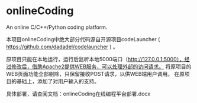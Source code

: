 # onlineCoding
An online C/C++/Python coding platform.

本项目onlineCoding中绝大部分代码源自开源项目codeLauncher ( https://github.com/dadadel/codelauncher ) 。 

原项目只能在本地运行，运行后监听本地5000端口（http://127.0.0.1:5000），经过修改后，借助Apache2提供WEB服务，可以处理外部的访问请求。
将原项目的WEB页面功能全部剔除，只保留接收POST请求，以供WEB端用户调用。
在原项目的基础上，添加了对用户输入的支持。

具体部署，请查阅文档：onlineCoding在线编程平台部署.docx
